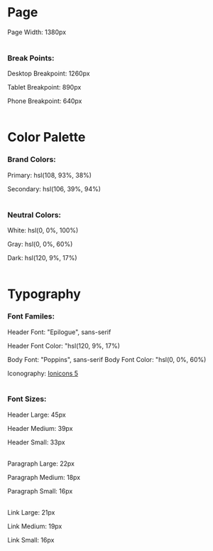 
# Page

Page Width: 1380px
</br>
</br>

### **Break Points:**

Desktop Breakpoint: 1260px

Tablet Breakpoint: 890px

Phone Breakpoint: 640px
</br>
</br>

# Color Palette

### **Brand Colors:**

Primary: hsl(108, 93%, 38%)

Secondary: hsl(106, 39%, 94%)
</br>
</br>

### **Neutral Colors:**

White: hsl(0, 0%, 100%)

Gray: hsl(0, 0%, 60%)

Dark: hsl(120, 9%, 17%)
</br>
</br>

# Typography

### **Font Familes:**

Header Font: "Epilogue", sans-serif

Header Font Color: "hsl(120, 9%, 17%)
</br>

Body Font: "Poppins", sans-serif
Body Font Color: "hsl(0, 0%, 60%)
</br>

Iconography: [Ionicons 5](https://react-icons.github.io/react-icons/icons?name=io5)
</br>
</br>


### **Font Sizes:**

Header Large: 45px

Header Medium: 39px

Header Small: 33px
</br>
</br>

Paragraph Large: 22px

Paragraph Medium: 18px

Paragraph Small: 16px
</br>
</br>

Link Large: 21px

Link Medium: 19px

Link Small: 16px
</br>
